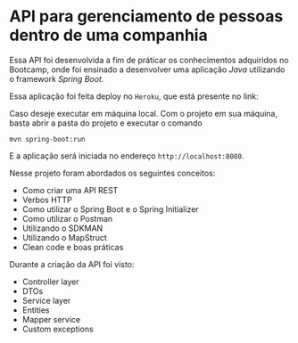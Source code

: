 # API para gerenciamento de pessoas dentro de uma companhia

Essa API foi desenvolvida a fim de práticar os conhecimentos adquiridos no Bootcamp, onde foi ensinado a desenvolver uma aplicação _Java_ utilizando o framework _Spring Boot_.

Essa aplicação foi feita deploy no ``Heroku``, que está presente no link:

Caso deseje executar em máquina local. Com o projeto em sua máquina, basta abrir a pasta do projeto e executar o comando
```
mvn spring-boot:run
```
E a aplicação será iniciada no endereço ``http://localhost:8080``.

Nesse projeto foram abordados os seguintes conceitos:
* Como criar uma API REST
* Verbos HTTP
* Como utilizar o Spring Boot e o Spring Initializer
* Como utilizar o Postman
* Utilizando o SDKMAN
* Utilizando o MapStruct
* Clean code e boas práticas

Durante a criação da API foi visto:
* Controller layer
* DTOs
* Service layer
* Entities
* Mapper service
* Custom exceptions

